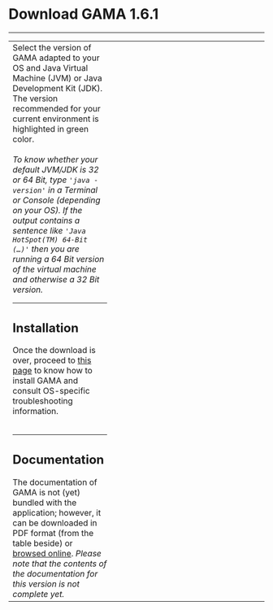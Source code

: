 # Download GAMA 1.6.1

---

<table width='100%'>
<tr>
<td width='40%' valign='top'>
Select the version of GAMA adapted to your OS and Java Virtual Machine (JVM) or Java Development Kit (JDK). The version recommended for your current environment is highlighted in green color.<br>
<br>
<i>To know whether your default JVM/JDK is 32 or 64 Bit, type <code>'java -version'</code> in a Terminal or Console (depending on your OS). If the output contains a sentence like <code>'Java HotSpot(TM) 64-Bit (…)'</code> then you are running a 64 Bit version of the virtual machine and otherwise a 32 Bit version.</i>
<br />
<hr />
<h2>Installation</h2>
Once the download is over, proceed to <a href='G__Installation.md'>this page</a> to know how to install GAMA and consult OS-specific troubleshooting information.<br>
<br />
<hr />
<h2>Documentation</h2>
The documentation of GAMA is not (yet) bundled with the application; however, it can be downloaded in PDF format (from the table beside) or <a href='G__Overview.md'>browsed online</a>. <i>Please note that the contents of the  documentation for this version is not complete yet.</i>
</td>
<td valign='top'>
<wiki:gadget url="gadgets/download_gadget.xml" border=0 width="100%" height="500"/><br>
</td>
</tr></table>

